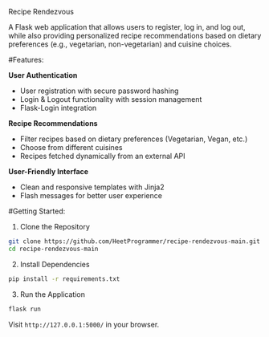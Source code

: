 

Recipe Rendezvous

A Flask web application that allows users to register, log in, and log out, while also providing personalized recipe recommendations based on dietary preferences (e.g., vegetarian, non-vegetarian) and cuisine choices.

#Features:

**User Authentication**

  * User registration with secure password hashing
  * Login & Logout functionality with session management
  * Flask-Login integration

**Recipe Recommendations**

  * Filter recipes based on dietary preferences (Vegetarian, Vegan, etc.)
  * Choose from different cuisines
  * Recipes fetched dynamically from an external API

**User-Friendly Interface**

  * Clean and responsive templates with Jinja2
  * Flash messages for better user experience


#Getting Started:
1. Clone the Repository

```Bash
git clone https://github.com/HeetProgrammer/recipe-rendezvous-main.git
cd recipe-rendezvous-main
```



2. Install Dependencies

```bash
pip install -r requirements.txt
```


3. Run the Application

```bash
flask run
```

Visit `http://127.0.0.1:5000/` in your browser.











